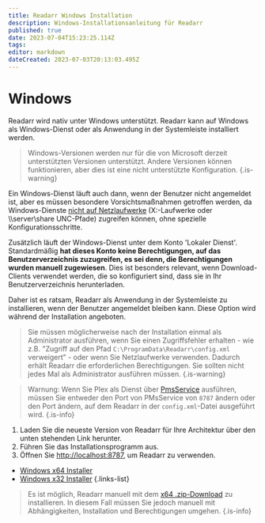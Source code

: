 ```yaml
---
title: Readarr Windows Installation
description: Windows-Installationsanleitung für Readarr
published: true
date: 2023-07-04T15:23:25.114Z
tags: 
editor: markdown
dateCreated: 2023-07-03T20:13:03.495Z
---
```


# Windows

Readarr wird nativ unter Windows unterstützt. Readarr kann auf Windows als Windows-Dienst oder als Anwendung in der Systemleiste installiert werden.
> Windows-Versionen werden nur für die von Microsoft derzeit unterstützten Versionen unterstützt. Andere Versionen können funktionieren, aber dies ist eine nicht unterstützte Konfiguration.
{.is-warning}

Ein Windows-Dienst läuft auch dann, wenn der Benutzer nicht angemeldet ist, aber es müssen besondere Vorsichtsmaßnahmen getroffen werden, da Windows-Dienste [nicht auf Netzlaufwerke](https://learn.microsoft.com/en-us/windows/win32/services/services-and-redirected-drives) (X:\-Laufwerke oder \\\server\share UNC-Pfade) zugreifen können, ohne spezielle Konfigurationsschritte.

Zusätzlich läuft der Windows-Dienst unter dem Konto 'Lokaler Dienst'. Standardmäßig **hat dieses Konto keine Berechtigungen, auf das Benutzerverzeichnis zuzugreifen, es sei denn, die Berechtigungen wurden manuell zugewiesen**. Dies ist besonders relevant, wenn Download-Clients verwendet werden, die so konfiguriert sind, dass sie in Ihr Benutzerverzeichnis herunterladen.

Daher ist es ratsam, Readarr als Anwendung in der Systemleiste zu installieren, wenn der Benutzer angemeldet bleiben kann. Diese Option wird während der Installation angeboten.

> Sie müssen möglicherweise nach der Installation einmal als Administrator ausführen, wenn Sie einen Zugriffsfehler erhalten - wie z.B. "Zugriff auf den Pfad `C:\ProgramData\Readarr\config.xml` verweigert" - oder wenn Sie Netzlaufwerke verwenden. Dadurch erhält Readarr die erforderlichen Berechtigungen. Sie sollten nicht jedes Mal als Administrator ausführen müssen.
{.is-warning}

> Warnung: Wenn Sie Plex als Dienst über [PmsService](https://github.com/cjmurph/PmsService) ausführen, müssen Sie entweder den Port von PMsService von `8787` ändern oder den Port ändern, auf dem Readarr in der `config.xml`-Datei ausgeführt wird.
{.is-info}

1. Laden Sie die neueste Version von Readarr für Ihre Architektur über den unten stehenden Link herunter.
1. Führen Sie das Installationsprogramm aus.
1. Öffnen Sie <http://localhost:8787>, um Readarr zu verwenden.

- [Windows x64 Installer](https://readarr.servarr.com/v1/update/develop/updatefile?os=windows&runtime=netcore&arch=x64&installer=true)
- [Windows x32 Installer](https://readarr.servarr.com/v1/update/develop/updatefile?os=windows&runtime=netcore&arch=x86&installer=true)
{.links-list}

> Es ist möglich, Readarr manuell mit dem [x64 .zip-Download](https://readarr.servarr.com/v1/update/develop/updatefile?os=windows&runtime=netcore&arch=x64) zu installieren. In diesem Fall müssen Sie jedoch manuell mit Abhängigkeiten, Installation und Berechtigungen umgehen.
{.is-info}